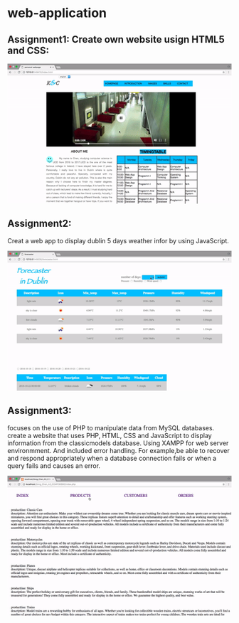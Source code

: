 # web-application


## Assignment1: Create own website usign HTML5 and CSS:
![outcome ](img-folder/personalweb.gif)

## Assignment2: 
Creat a web app to display dublin 5 days weather infor by using JavaScript.

![outcome for forecast in Dublin ](img-folder/forecast.gif)

## Assignment3: 
focuses on the use of PHP to manipulate data from MySQL databases.
create a website that uses PHP, HTML, CSS and JavaScript to display information from the classicmodels database. Using XAMPP for web server environmment. And included error handling.
For example,be able to recover and respond appropriately when a database connection fails or when a query fails and causes an error.


![outcome](img-folder/php.gif)
